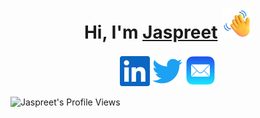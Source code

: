 <h1 align="center">Hi, I'm <a href="https://jaspreet.io" target="_blank">Jaspreet</a> 
<img alt="wave" height="48" width="48" src="assets/wave.png"/>
</h1>

<p align="center">
  <a href="https://www.linkedin.com/in/jsinghwaraich/" target="_blank"><img alt="Jaspreet's LinkedIN" title="LinkedIn" height="48" width="48" src="assets/linkedin.svg"/></a>
  <a href="https://twitter.com/jsinghwaraich" target="_blank"><img alt="Jaspreet's Twitter" height="48" width="48" src="assets/twitter.svg"/></a>
  <a href="mailto:jaspreet@jaspreet.io" target="_blank"><img alt="Jaspreet's Email" height="50" width="50" src="assets/mail.svg"/></a>
</p>

<p align="center">

![Jaspreet's Profile Views](https://komarev.com/ghpvc/?username=jsinghwaraich&color=blue&label=Profile+Views)

</p>
